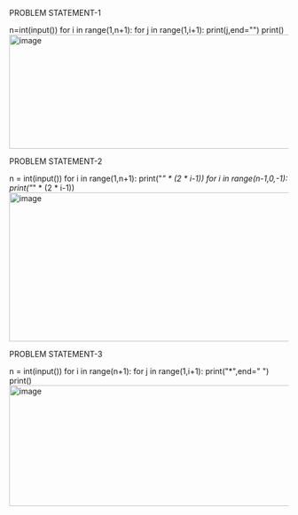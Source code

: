 PROBLEM STATEMENT-1

n=int(input())
for i in range(1,n+1):
  for j in range(1,i+1):
    print(j,end="")
  print()
<img width="874" height="206" alt="image" src="https://github.com/user-attachments/assets/0208c1bc-3778-418e-be09-2a70ca7de709" />

PROBLEM STATEMENT-2

n = int(input())
for  i in range(1,n+1):
    print("*" * (2 * i-1))
for  i in range(n-1,0,-1):
    print("*" * (2 * i-1))
<img width="871" height="269" alt="image" src="https://github.com/user-attachments/assets/8ed88db3-f4db-4db0-b80e-670351e6eba0" />

PROBLEM STATEMENT-3

n = int(input())
for i in range(n+1):
    for j in range(1,i+1):
        print("*",end=" ")
    print()
<img width="868" height="218" alt="image" src="https://github.com/user-attachments/assets/20db3dc5-f7ac-4534-a6e0-3642be0c4238" />
